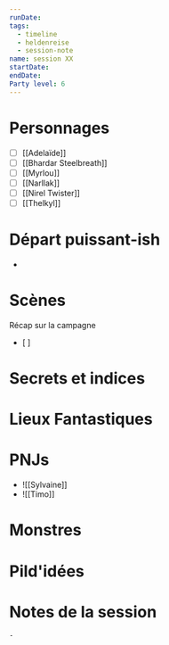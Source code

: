 ```yaml
---
runDate: 
tags:
  - timeline
  - heldenreise
  - session-note
name: session XX
startDate: 
endDate:
Party level: 6
---
```



# Personnages
- [ ] [[Adelaïde]]
- [ ] [[Bhardar Steelbreath]]
- [ ] [[Myrlou]]
- [ ] [[Narllak]]
- [ ] [[Nirel Twister]]
- [ ] [[Thelkyl]]

# Départ puissant-ish
-  

# Scènes
Récap sur la campagne
- [ ] 


# Secrets et indices


# Lieux Fantastiques


# PNJs
- ![[Sylvaine]]
- ![[Timo]]

# Monstres


# Pild'idées
> 

# Notes de la session

```
- 
```
 
